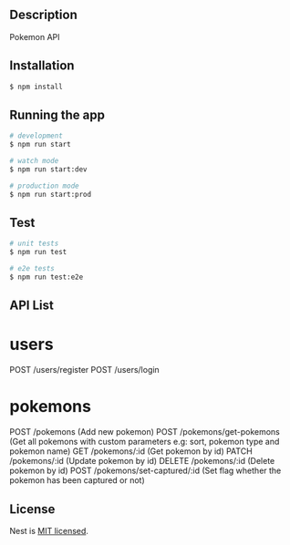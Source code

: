 <p align="center">
  <a href="http://nestjs.com/" target="blank"></a>
</p>

## Description

Pokemon API

## Installation

```bash
$ npm install
```

## Running the app

```bash
# development
$ npm run start

# watch mode
$ npm run start:dev

# production mode
$ npm run start:prod
```

## Test

```bash
# unit tests
$ npm run test

# e2e tests
$ npm run test:e2e
```
## API List
# users
POST /users/register
POST /users/login

# pokemons
POST /pokemons (Add new pokemon)
POST /pokemons/get-pokemons (Get all pokemons with custom parameters e.g: sort, pokemon type and pokemon name)
GET /pokemons/:id (Get pokemon by id)
PATCH /pokemons/:id (Update pokemon by id)
DELETE /pokemons/:id (Delete pokemon by id)
POST /pokemons/set-captured/:id (Set flag whether the pokemon has been captured or not)


## License

Nest is [MIT licensed](LICENSE).

